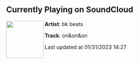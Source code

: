## Currently Playing on SoundCloud

[<img align="left" width="100" src="https://i1.sndcdn.com/artworks-jauXeRv8oTdxNBf1-Nb8nvg-t500x500.jpg">](https://soundcloud.com/bkbeats/ononon)

**Artist**: bk beats 

**Track**: on&on&on

Last updated at 01/31/2023 14:27
